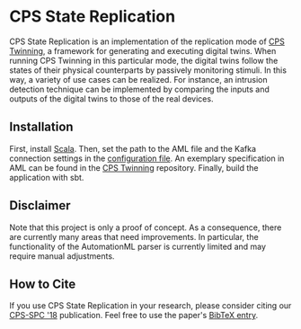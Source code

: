 # CPS State Replication

CPS State Replication is an implementation of the replication mode of [CPS Twinning](https://github.com/sbaresearch/cps-twinning), a framework for generating and executing digital twins. When running CPS Twinning in this particular mode, the digital twins follow the states of their physical counterparts by passively monitoring stimuli. In this way, a variety of use cases can be realized. For instance, an intrusion detection technique can be implemented by comparing the inputs and outputs of the digital twins to those of the real devices.

## Installation

First, install [Scala](https://www.scala-lang.org/download/). Then, set the path to the AML file and the Kafka connection settings in the [configuration file](src/main/resources/application.conf). An exemplary specification in AML can be found in the [CPS Twinning](https://github.com/sbaresearch/cps-twinning/blob/master/misc/specification/CandyFactory.aml) repository. Finally, build the application with sbt.

## Disclaimer

Note that this project is only a proof of concept. As a consequence, there are currently many areas that need improvements. In particular, the functionality of the AutomationML parser is currently limited and may require manual adjustments.

## How to Cite

If you use CPS State Replication in your research, please consider citing our [CPS-SPC '18](http://doi.acm.org/10.1145/3264888.3264892) publication. Feel free to use the paper's [BibTeX entry](misc/Eckhart2018a.bib).

